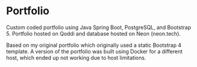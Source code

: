 # Portfolio

Custom coded portfolio using Java Spring Boot, PostgreSQL, and Bootstrap 5. Portfolio hosted on Qoddi and database hosted on Neon (neon.tech).

Based on my original portfolio which originally used a static Bootstrap 4 template. A version of the portfolio was built using Docker for a different host, which ended up not working due to host limitations.
